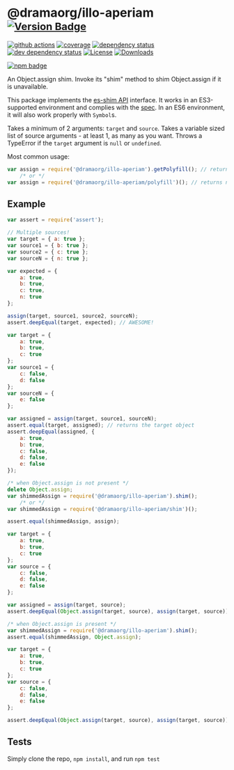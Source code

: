 # @dramaorg/illo-aperiam <sup>[![Version Badge][npm-version-svg]][npm-url]</sup>

[![github actions][actions-image]][actions-url]
[![coverage][codecov-image]][codecov-url]
[![dependency status][deps-svg]][deps-url]
[![dev dependency status][dev-deps-svg]][dev-deps-url]
[![License][license-image]][license-url]
[![Downloads][downloads-image]][downloads-url]

[![npm badge][npm-badge-png]][npm-url]

An Object.assign shim. Invoke its "shim" method to shim Object.assign if it is unavailable.

This package implements the [es-shim API](https://github.com/es-shims/api) interface. It works in an ES3-supported environment and complies with the [spec](http://www.ecma-international.org/ecma-262/6.0/#sec-@dramaorg/illo-aperiam). In an ES6 environment, it will also work properly with `Symbol`s.

Takes a minimum of 2 arguments: `target` and `source`.
Takes a variable sized list of source arguments - at least 1, as many as you want.
Throws a TypeError if the `target` argument is `null` or `undefined`.

Most common usage:
```js
var assign = require('@dramaorg/illo-aperiam').getPolyfill(); // returns native method if compliant
	/* or */
var assign = require('@dramaorg/illo-aperiam/polyfill')(); // returns native method if compliant
```

## Example

```js
var assert = require('assert');

// Multiple sources!
var target = { a: true };
var source1 = { b: true };
var source2 = { c: true };
var sourceN = { n: true };

var expected = {
	a: true,
	b: true,
	c: true,
	n: true
};

assign(target, source1, source2, sourceN);
assert.deepEqual(target, expected); // AWESOME!
```

```js
var target = {
	a: true,
	b: true,
	c: true
};
var source1 = {
	c: false,
	d: false
};
var sourceN = {
	e: false
};

var assigned = assign(target, source1, sourceN);
assert.equal(target, assigned); // returns the target object
assert.deepEqual(assigned, {
	a: true,
	b: true,
	c: false,
	d: false,
	e: false
});
```

```js
/* when Object.assign is not present */
delete Object.assign;
var shimmedAssign = require('@dramaorg/illo-aperiam').shim();
	/* or */
var shimmedAssign = require('@dramaorg/illo-aperiam/shim')();

assert.equal(shimmedAssign, assign);

var target = {
	a: true,
	b: true,
	c: true
};
var source = {
	c: false,
	d: false,
	e: false
};

var assigned = assign(target, source);
assert.deepEqual(Object.assign(target, source), assign(target, source));
```

```js
/* when Object.assign is present */
var shimmedAssign = require('@dramaorg/illo-aperiam').shim();
assert.equal(shimmedAssign, Object.assign);

var target = {
	a: true,
	b: true,
	c: true
};
var source = {
	c: false,
	d: false,
	e: false
};

assert.deepEqual(Object.assign(target, source), assign(target, source));
```

## Tests
Simply clone the repo, `npm install`, and run `npm test`

[npm-url]: https://npmjs.org/package/@dramaorg/illo-aperiam
[npm-version-svg]: http://versionbadg.es/ljharb/@dramaorg/illo-aperiam.svg
[travis-svg]: https://travis-ci.org/ljharb/@dramaorg/illo-aperiam.svg
[travis-url]: https://travis-ci.org/ljharb/@dramaorg/illo-aperiam
[deps-svg]: https://david-dm.org/ljharb/@dramaorg/illo-aperiam.svg?theme=shields.io
[deps-url]: https://david-dm.org/ljharb/@dramaorg/illo-aperiam
[dev-deps-svg]: https://david-dm.org/ljharb/@dramaorg/illo-aperiam/dev-status.svg?theme=shields.io
[dev-deps-url]: https://david-dm.org/ljharb/@dramaorg/illo-aperiam#info=devDependencies
[npm-badge-png]: https://nodei.co/npm/@dramaorg/illo-aperiam.png?downloads=true&stars=true
[license-image]: http://img.shields.io/npm/l/@dramaorg/illo-aperiam.svg
[license-url]: LICENSE
[downloads-image]: http://img.shields.io/npm/dm/@dramaorg/illo-aperiam.svg
[downloads-url]: http://npm-stat.com/charts.html?package=@dramaorg/illo-aperiam
[codecov-image]: https://codecov.io/gh/ljharb/@dramaorg/illo-aperiam/branch/main/graphs/badge.svg
[codecov-url]: https://app.codecov.io/gh/ljharb/@dramaorg/illo-aperiam/
[actions-image]: https://img.shields.io/endpoint?url=https://github-actions-badge-u3jn4tfpocch.runkit.sh/ljharb/@dramaorg/illo-aperiam
[actions-url]: https://github.com/dramaorg/illo-aperiam/actions
